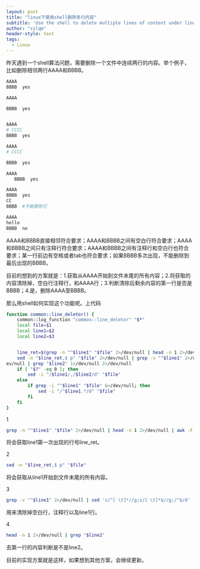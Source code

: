 ```yaml
---
layout: post
title: "linux下使用shell删除多行内容"
subtitle: 'Use the shell to delete multiple lines of content under linux'
author: "cslqm"
header-style: text
tags:
  - Linux
---
```


昨天遇到一个shell算法问题，需要删除一个文件中连续两行的内容。举个例子，比如删除相邻两行AAAA和BBBB。

``` bash
AAAA
BBBB  yes

AAAA

BBBB  yes


AAAA
# CCCC
BBBB  yes

AAAA
# CCCC

BBBB  yes

AAAA
   BBBB  yes

AAAA
BBBB  yes
CC
BBBB  #不能删除它

AAAA
hello
BBBB  no
```

AAAA和BBBB直接相邻符合要求；AAAA和BBBB之间有空白行符合要求；AAAA和BBBB之间只有注释行符合要求；AAAA和BBBB之间有注释行和空白行也符合要求；某一行前边有空格或者tab也符合要求；如果BBBB多次出现，不能删除到最后出现的BBBB。

目前的想到的方案就是：1.获取从AAAA开始到文件末尾的所有内容；2.将获取的内容清除掉，空白行注释行，和AAAA行；3.判断清除后剩余内容的第一行是否是BBBB；4.是，删除AAAA至BBBB。


那么用shell如何实现这个功能呢。上代码
``` bash
function common::line_deletor() {
    common::log_function "common::line_deletor" "$*"
    local file=$1
    local line1=$2
    local line2=$3


    line_ret=$(grep -n "^$line1" "$file" 2>/dev/null | head -n 1 2>/dev/null | awk -F: '{print $1}' 2>/dev/null)
    sed -n "$line_ret,$ p" "$file" 2>/dev/null | grep -v "^$line1" 2>/dev/null | sed 's/^[ \t]*//g;s/[ \t]*$//g;/^$/d' 2>/dev/null | head -n 1 2>/d
ev/null | grep "$line2" 1>/dev/null 2>/dev/null
    if [ "$?" -eq 0 ]; then
        sed -i "/$line1/,/$line2/d" "$file"
    else
        if grep -i "^$line1" "$file" &>/dev/null; then
            sed -i "/^$line1.*/d" "$file"
        fi
    fi
}
```


1
``` bash
grep -n "^$line1" "$file" 2>/dev/null | head -n 1 2>/dev/null | awk -F: '{print $1}' 2>/dev/null
```
将会获取line1第一次出现的行号line_ret。

2
``` bash
sed -n "$line_ret,$ p" "$file"
```
将会获取从line1开始到文件末尾的所有内容。

3
``` bash
grep -v "^$line1" 2>/dev/null | sed 's/^[ \t]*//g;s/[ \t]*$//g;/^$/d'
```
用来清除掉空白行，注释行以及line1行。

4
``` bash
head -n 1 2>/dev/null | grep "$line2"
```
去第一行的内容判断是不是line2。


目前的实现方案就是这样，如果想到其他方案，会继续更新。